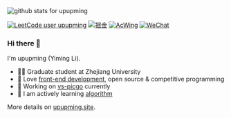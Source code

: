 <img  src="https://github-readme-stats.vercel.app/api?username=upupming&show_icons=true&icon_color=0366d6&bg_color=ffffff&hide_title=false" alt="github stats for upupming">

[![LeetCode user upupming](https://img.shields.io/badge/dynamic/json?style=flat-square&labelColor=black&color=%23ffa116&label=Solved&query=solvedOverTotal&url=https%3A%2F%2Fleetcode-badge.vercel.app%2Fapi%2Fusers%2Fupupming&logo=leetcode&logoColor=yellow)](https://leetcode.com/upupming/)
[![掘金](https://img.shields.io/badge/%E6%8E%98%E9%87%91-@upupming-blue.svg?style=flat-square&logo=Juejin)](https://juejin.cn/user/2858385964539352/posts)
[![AcWing](https://img.shields.io/badge/AcWing-@YimingLi-brightgreen.svg?style=flat-square&logo=Juejin)](https://www.acwing.com/user/myspace/index/YimingLi/)
[![WeChat](https://img.shields.io/badge/WeChat-yimingli--cs-brightgreen.svg?style=flat-square&logo=Juejin)](https://www.acwing.com/user/myspace/index/YimingLi/)

### Hi there 👋

I'm upupming (Yiming Li).

- 👨‍🎓 Graduate student at Zhejiang University
- 🍒 Love [front-end development](https://github.com/upupming/frontend-learning-map), open source & competitive programming
- 🍉 Working on [vs-picgo](https://github.com/PicGo/vs-picgo/) currently
- 🍋 I am actively learning [algorithm](https://github.com/upupming/algorithm)

More details on [upupming.site](https://upupming.site/).
